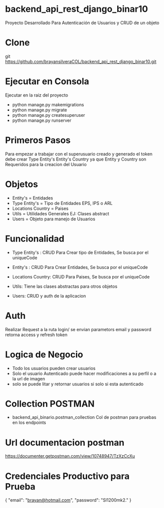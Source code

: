 # backend_api_rest_django_binar10
Proyecto Desarrollado Para Autenticación de Usuarios y  CRUD de un objeto

# Clone
git https://github.com/brayansilveraCOL/backend_api_rest_django_binar10.git

# Ejecutar en Consola

Ejecutar en la raiz del proyecto

- python manage.py makemigrations
- python manage.py migrate
- python manage.py createsuperuser
- python manage.py runserver

# Primeros Pasos

Para empezar a trabajar con el superusuario creado y generado el token debe crear
Type Entity's
Entity's 
Country
ya que Entity y Country son Requeridos para la creacion del Usuario

# Objetos

* Entity's =  Entidades
* Type Entity's =  Tipo de Entidades EPS, IPS o ARL
* Locations Country = Paises
* Utils = Utilidades Generales EJ: Clases abstract
* Users =  Objeto para manejo de Usuarios

# Funcionalidad

* Type Entity's : CRUD Para Crear tipo de Entidades, Se busca por el uniqueCode
* Entity's : CRUD Para Crear Entidades, Se busca por el uniqueCode
* Locations Country: CRUD Para Paises, Se busca por el uniqueCode
* Utils: Tiene las clases abstractas para otros objetos

* Users: CRUD y auth de la aplicacion

# Auth
Realizar Request a la ruta login/ se envian parametors email y password retorna access y refresh token

# Logica de Negocio

* Todo los usuarios pueden crear usuarios
* Solo el usuario Autenticado puede hacer modificaciones a su perfil o a la url de imagen
* solo se puede litar y retornar usuarios si solo si esta autenticado

# Collection POSTMAN

* backend_api_binario.postman_collection Col de postman para pruebas en los endpoints

# Url documentacion postman

https://documenter.getpostman.com/view/10748947/TzXzCcXu

# Credenciales Productivo para Prueba

{
    "email": "brayan@hotmail.com",
    "password": "Sl1200mk2."
}


